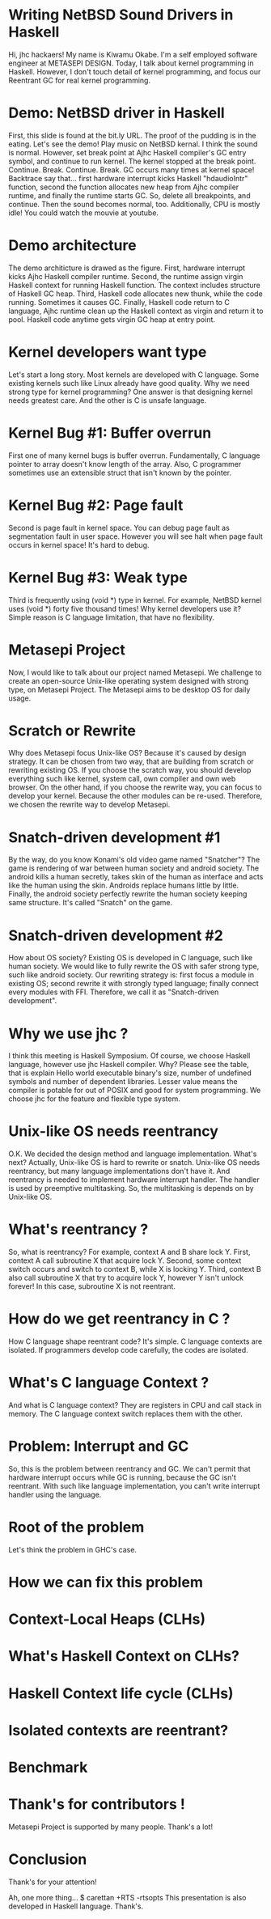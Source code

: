 # Writing NetBSD Sound Drivers in Haskell

Hi, jhc hackaers!
My name is Kiwamu Okabe.
I'm a self employed software engineer at METASEPI DESIGN.
Today, I talk about kernel programming in Haskell.
However, I don't touch detail of kernel programming,
and focus our Reentrant GC for real kernel programming.

# Demo: NetBSD driver in Haskell

First, this slide is found at the bit.ly URL.
The proof of the pudding is in the eating.
Let's see the demo!
Play music on NetBSD kernal.
I think the sound is normal.
However, set break point at Ajhc Haskell compiler's GC entry symbol,
and continue to run kernel.
The kernel stopped at the break point.
Continue. Break. Continue. Break.
GC occurs many times at kernel space!
Backtrace say that...
first hardware interrupt kicks Haskell "hdaudioIntr" function,
second the function allocates new heap from Ajhc compiler runtime,
and finally the runtime starts GC.
So, delete all breakpoints, and continue.
Then the sound becomes normal, too.
Additionally, CPU is mostly idle!
You could watch the mouvie at youtube.

# Demo architecture

The demo architicture is drawed as the figure.
First, hardware interrupt kicks Ajhc Haskell compiler runtime.
Second, the runtime assign virgin Haskell context for running Haskell function.
The context includes structure of Haskell GC heap.
Third, Haskell code allocates new thunk, while the code running.
Sometimes it causes GC.
Finally, Haskell code return to C language,
Ajhc runtime clean up the Haskell context as virgin and return it to pool.
Haskell code anytime gets virgin GC heap at entry point.

# Kernel developers want type

Let's start a long story.
Most kernels are developed with C language.
Some existing kernels such like Linux already have good quality.
Why we need strong type for kernel programming?
One answer is that designing kernel needs greatest care.
And the other is C is unsafe language.

# Kernel Bug #1: Buffer overrun

First one of many kernel bugs is buffer overrun.
Fundamentally, C language pointer to array doesn't know length of the array.
Also, C programmer sometimes use an extensible struct that isn't known by the pointer.

# Kernel Bug #2: Page fault

Second is page fault in kernel space.
You can debug page fault as segmentation fault in user space.
However you will see halt when page fault occurs in kernel space!
It's hard to debug.

# Kernel Bug #3: Weak type

Third is frequently using (void *) type in kernel.
For example, NetBSD kernel uses (void *) forty five thousand times!
Why kernel developers use it?
Simple reason is C language limitation, that have no flexibility.

# Metasepi Project

Now, I would like to talk about our project named Metasepi.
We challenge to create an open-source Unix-like operating system designed with strong type, on Metasepi Project.
The Metasepi aims to be desktop OS for daily usage.

# Scratch or Rewrite

Why does Metasepi focus Unix-like OS?
Because it's caused by design strategy.
It can be chosen from two way, that are building from scratch or rewriting existing OS.
If you choose the scratch way, you should develop everything such like kernel, system call, own compiler and own web browser.
On the other hand, if you choose the rewrite way, you can focus to develop your kernel.
Because the other modules can be re-used.
Therefore, we chosen the rewrite way to develop Metasepi.

# Snatch-driven development #1

By the way, do you know Konami's old video game named "Snatcher"?
The game is rendering of war between human society and android society.
The android kills a human secretly, takes skin of the human as interface and acts like the human using the skin.
Androids replace humans little by little.
Finally, the android society perfectly rewrite the human society keeping same structure.
It's called "Snatch" on the game.

# Snatch-driven development #2

How about OS society?
Existing OS is developed in C language, such like human society.
We would like to fully rewrite the OS with safer strong type, such like android society.
Our rewriting strategy is:
first focus a module in existing OS;
second rewrite it with strongly typed language;
finally connect every modules with FFI.
Therefore, we call it as "Snatch-driven development".

# Why we use jhc ?

I think this meeting is Haskell Symposium.
Of course, we choose Haskell language, however use jhc Haskell compiler.
Why?
Please see the table,
that is explain Hello world executable binary's size, number of undefined symbols and number of dependent libraries.
Lesser value means the compiler is potable for out of POSIX and good for system programming.
We choose jhc for the feature and flexible type system.

# Unix-like OS needs reentrancy

O.K. We decided the design method and language implementation.
What's next?
Actually, Unix-like OS is hard to rewrite or snatch.
Unix-like OS needs reentrancy, but many language implementations don't have it.
And reentrancy is needed to implement hardware interrupt handler.
The handler is used by preemptive multitasking.
So, the multitasking is depends on by Unix-like OS.

# What's reentrancy ?

So, what is reentrancy?
For example, context A and B share lock Y.
First, context A call subroutine X that acquire lock Y.
Second, some context switch occurs and switch to context B, while X is locking Y.
Third, context B also call subroutine X that try to acquire lock Y, however Y isn't unlock forever!
In this case, subroutine X is not reentrant.

# How do we get reentrancy in C ?

How C language shape reentrant code?
It's simple.
C language contexts are isolated.
If programmers develop code carefully, the codes are isolated.

# What's C language Context ?

And what is C language context?
They are registers in CPU and call stack in memory.
The C language context switch replaces them with the other.

# Problem: Interrupt and GC

So, this is the problem between reentrancy and GC.
We can't permit that hardware interrupt occurs while GC is running,
because the GC isn't reentrant.
With such like language implementation, you can't write interrupt handler using the language.

# Root of the problem

Let's think the problem in GHC's case.


# How we can fix this problem
# Context-Local Heaps (CLHs)
# What's Haskell Context on CLHs?
# Haskell Context life cycle (CLHs)
# Isolated contexts are reentrant?
# Benchmark
# Thank's for contributors !

Metasepi Project is supported by many people.
Thank's a lot!

# Conclusion

Thank's for your attention!

Ah, one more thing...
$ carettan +RTS -rtsopts
This presentation is also developed in Haskell language.
Thank's.
